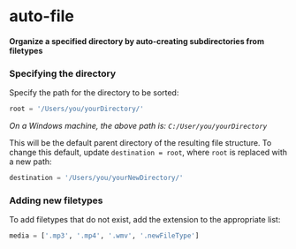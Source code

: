 # auto-file

#### Organize a specified directory by auto-creating subdirectories from filetypes

### Specifying the directory

Specify the path for the directory to be sorted:

```python
root = '/Users/you/yourDirectory/'
```

*On a Windows machine, the above path is: `C:/User/you/yourDirectory`*

This will be the default parent directory of the resulting file structure. To change this default, update `destination = root`, where `root` is replaced with a new path:

```python
destination = '/Users/you/yourNewDirectory/'
```

### Adding new filetypes
To add filetypes that do not exist, add the extension to the appropriate list:
```python
media = ['.mp3', '.mp4', '.wmv', '.newFileType']
```
